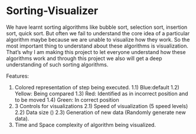 # Sorting-Visualizer
We have learnt sorting algorithms like bubble sort, selection sort, insertion sort, quick sort. But often we fail to understand the core idea of a particular algorithm maybe because we are unable to visualize how they work. So the most important thing to understand about these algorithms is visualization.  That’s why I am making this project to let everyone understand how these algorithms work and through this project we also will get a deep understanding of such sorting algorithms.

Features:

1. Colored representation of step being executed. 1.1) Blue:default 1.2) Yellow: Being compared 1.3) Red: Identified as in incorrect position and to be moved 1.4) Green: In correct position
2. 3 Controls for visualizations 2.1) Speed of visualization (5 speed levels) 2.2) Data size () 2.3) Generation of new data (Randomly generate new data).
3. Time and Space complexity of algorithm being visualized.
